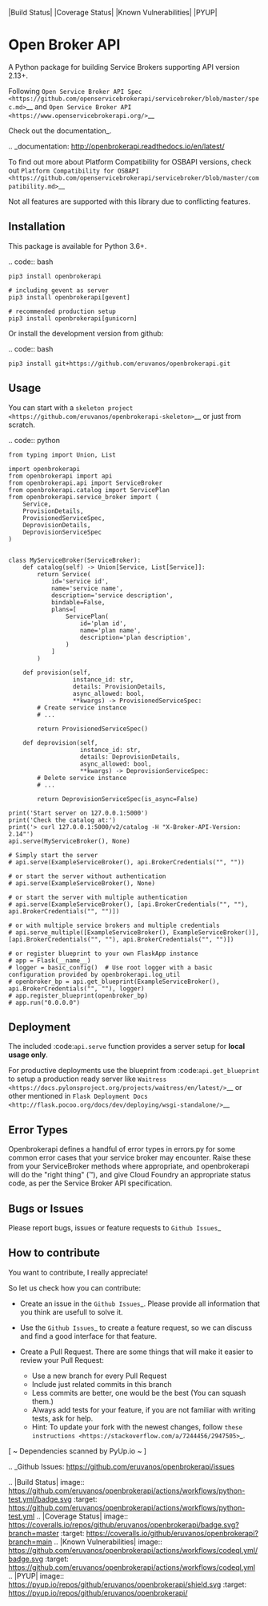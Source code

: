 |Build Status| |Coverage Status| |Known Vulnerabilities| |PYUP|

Open Broker API
===============

A Python package for building Service Brokers supporting API version 2.13+.

Following `Open Service Broker
API Spec <https://github.com/openservicebrokerapi/servicebroker/blob/master/spec.md>`__ and `Open
Service Broker API <https://www.openservicebrokerapi.org/>`__

Check out the documentation_.

.. _documentation: http://openbrokerapi.readthedocs.io/en/latest/

To find out more about Platform Compatibility for OSBAPI versions, check out
`Platform Compatibility for OSBAPI <https://github.com/openservicebrokerapi/servicebroker/blob/master/compatibility.md>`__

 Not all features are supported with this library due to conflicting features.

Installation
------------

This package is available for Python 3.6+.

.. code:: bash

    pip3 install openbrokerapi

    # including gevent as server
    pip3 install openbrokerapi[gevent]
    
    # recommended production setup
    pip3 install openbrokerapi[gunicorn]

Or install the development version from github:

.. code:: bash

    pip3 install git+https://github.com/eruvanos/openbrokerapi.git

Usage
-----

You can start with a `skeleton project <https://github.com/eruvanos/openbrokerapi-skeleton>`__ or just from scratch.

.. code:: python

    from typing import Union, List

    import openbrokerapi
    from openbrokerapi import api
    from openbrokerapi.api import ServiceBroker
    from openbrokerapi.catalog import ServicePlan
    from openbrokerapi.service_broker import (
        Service,
        ProvisionDetails,
        ProvisionedServiceSpec,
        DeprovisionDetails,
        DeprovisionServiceSpec
    )


    class MyServiceBroker(ServiceBroker):
        def catalog(self) -> Union[Service, List[Service]]:
            return Service(
                id='service id',
                name='service name',
                description='service description',
                bindable=False,
                plans=[
                    ServicePlan(
                        id='plan id',
                        name='plan name',
                        description='plan description',
                    )
                ]
            )

        def provision(self,
                      instance_id: str,
                      details: ProvisionDetails,
                      async_allowed: bool,
                      **kwargs) -> ProvisionedServiceSpec:
            # Create service instance
            # ...

            return ProvisionedServiceSpec()

        def deprovision(self,
                        instance_id: str,
                        details: DeprovisionDetails,
                        async_allowed: bool,
                        **kwargs) -> DeprovisionServiceSpec:
            # Delete service instance
            # ...

            return DeprovisionServiceSpec(is_async=False)

    print('Start server on 127.0.0.1:5000')
    print('Check the catalog at:')
    print('> curl 127.0.0.1:5000/v2/catalog -H "X-Broker-API-Version: 2.14"')
    api.serve(MyServiceBroker(), None)

    # Simply start the server
    # api.serve(ExampleServiceBroker(), api.BrokerCredentials("", ""))

    # or start the server without authentication
    # api.serve(ExampleServiceBroker(), None)

    # or start the server with multiple authentication
    # api.serve(ExampleServiceBroker(), [api.BrokerCredentials("", ""), api.BrokerCredentials("", "")])

    # or with multiple service brokers and multiple credentials
    # api.serve_multiple([ExampleServiceBroker(), ExampleServiceBroker()], [api.BrokerCredentials("", ""), api.BrokerCredentials("", "")])

    # or register blueprint to your own FlaskApp instance
    # app = Flask(__name__)
    # logger = basic_config()  # Use root logger with a basic configuration provided by openbrokerapi.log_util
    # openbroker_bp = api.get_blueprint(ExampleServiceBroker(), api.BrokerCredentials("", ""), logger)
    # app.register_blueprint(openbroker_bp)
    # app.run("0.0.0.0")

Deployment
----------
The included :code:`api.serve` function provides a server setup for **local usage only**.

For productive deployments use the blueprint from :code:`api.get_blueprint` to
setup a production ready server like `Waitress <https://docs.pylonsproject.org/projects/waitress/en/latest/>`__
or other mentioned in `Flask Deployment Docs <http://flask.pocoo.org/docs/dev/deploying/wsgi-standalone/>`__

Error Types
-----------

Openbrokerapi defines a handful of error types in errors.py for some
common error cases that your service broker may encounter. Raise these
from your ServiceBroker methods where appropriate, and openbrokerapi
will do the "right thing" (™), and give Cloud Foundry an appropriate
status code, as per the Service Broker API specification.


Bugs or Issues
--------------

Please report bugs, issues or feature requests to `Github
Issues`_


How to contribute
-----------------

You want to contribute, I really appreciate!

So let us check how you can contribute:

- Create an issue in the `Github Issues`_. Please provide all information that you think are usefull to solve it.
- Use the `Github Issues`_ to create a feature request, so we can discuss and find a good interface for that feature.
- Create a Pull Request. There are some things that will make it easier to review your Pull Request:

    - Use a new branch for every Pull Request
    - Include just related commits in this branch
    - Less commits are better, one would be the best (You can squash them.)
    - Always add tests for your feature, if you are not familiar with writing tests, ask for help.
    - Hint: To update your fork with the newest changes, follow `these instructions <https://stackoverflow.com/a/7244456/2947505>`_.

[ ~ Dependencies scanned by PyUp.io ~ ]

.. _Github Issues: https://github.com/eruvanos/openbrokerapi/issues

.. |Build Status| image:: https://github.com/eruvanos/openbrokerapi/actions/workflows/python-test.yml/badge.svg
    :target: https://github.com/eruvanos/openbrokerapi/actions/workflows/python-test.yml
.. |Coverage Status| image:: https://coveralls.io/repos/github/eruvanos/openbrokerapi/badge.svg?branch=master
   :target: https://coveralls.io/github/eruvanos/openbrokerapi?branch=main
.. |Known Vulnerabilities| image:: https://github.com/eruvanos/openbrokerapi/actions/workflows/codeql.yml/badge.svg
   :target: https://github.com/eruvanos/openbrokerapi/actions/workflows/codeql.yml
.. |PYUP| image:: https://pyup.io/repos/github/eruvanos/openbrokerapi/shield.svg
     :target: https://pyup.io/repos/github/eruvanos/openbrokerapi/
